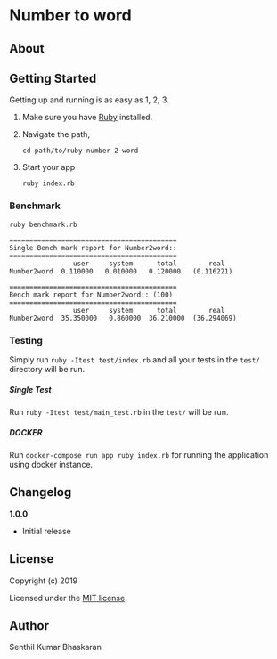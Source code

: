 # Number to word
 
> 

## About


## Getting Started

Getting up and running is as easy as 1, 2, 3.

1. Make sure you have [Ruby](https://www.ruby-lang.org/en/) installed.
2. Navigate the path,

    ```
    cd path/to/ruby-number-2-word
    ```

3. Start your app

    ```
    ruby index.rb
    ```

### Benchmark

`ruby benchmark.rb`

```
==========================================
Single Bench mark report for Number2word::
==========================================
                user     system      total        real
Number2word  0.110000   0.010000   0.120000   (0.116221)

==========================================
Bench mark report for Number2word:: (100)
==========================================
                user     system      total        real
Number2word  35.350000   0.860000  36.210000  (36.294069)
```

### Testing

Simply run `ruby -Itest test/index.rb` and all your tests in the `test/` directory will be run.

##### Single Test

Run `ruby -Itest test/main_test.rb` in the `test/` will be run.

##### DOCKER

Run `docker-compose run app ruby index.rb` for running the application using docker instance.

## Changelog

__1.0.0__

- Initial release

## License

Copyright (c) 2019

Licensed under the [MIT license](LICENSE).

## Author

Senthil Kumar Bhaskaran